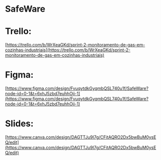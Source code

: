 # SafeWare

##

# Trello: 
[https://trello.com/b/WrXeaGKd/sprint-2-monitoramento-de-gas-em-cozinhas-industriais](https://trello.com/b/WrXeaGKd/sprint-2-monitoramento-de-gas-em-cozinhas-industriais)

# Figma: 
[https://www.figma.com/design/FvuqytdkGyqmbQSL740u1f/SafeWare?node-id=0-1&t=6xhJ5zbd7euhhOji-1](https://www.figma.com/design/FvuqytdkGyqmbQSL740u1f/SafeWare?node-id=0-1&t=6xhJ5zbd7euhhOji-1)

# Slides:
[https://www.canva.com/design/DAGTTJu9I7g/CFitAQRO2Dx5bwBuM0ysEQ/edit](https://www.canva.com/design/DAGTTJu9I7g/CFitAQRO2Dx5bwBuM0ysEQ/edit)